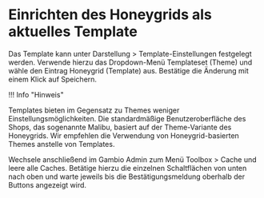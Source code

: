 # Einrichten des Honeygrids als aktuelles Template 

Das Template kann unter Darstellung \> Template-Einstellungen festgelegt werden. Verwende hierzu das Dropdown-Menü Templateset \(Theme\) und wähle den Eintrag Honeygrid \(Template\) aus. Bestätige die Änderung mit einem Klick auf Speichern.

!!! Info "Hinweis"
	

Templates bieten im Gegensatz zu Themes weniger Einstellungsmöglichkeiten. Die standardmäßige Benutzeroberfläche des Shops, das sogenannte Malibu, basiert auf der Theme-Variante des Honeygrids. Wir empfehlen die Verwendung von Honeygrid-basierten Themes anstelle von Templates.

Wechsele anschließend im Gambio Admin zum Menü Toolbox \> Cache und leere alle Caches. Betätige hierzu die einzelnen Schaltflächen von unten nach oben und warte jeweils bis die Bestätigungsmeldung oberhalb der Buttons angezeigt wird.



